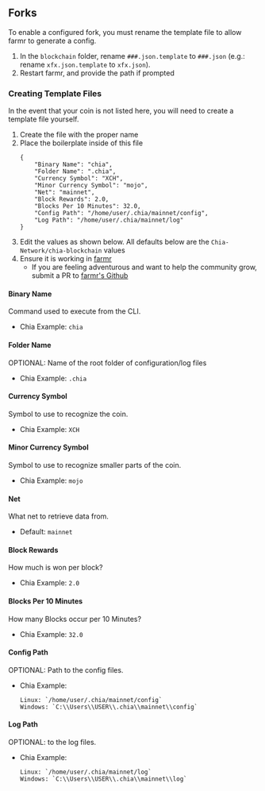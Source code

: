 ## Forks
To enable a configured fork, you must rename the template file to allow farmr to generate a config.

1. In the `blockchain` folder, rename `###.json.template` to `###.json` (e.g.: rename ```xfx.json.template``` to ```xfx.json```).
1. Restart farmr, and provide the path if prompted

### Creating Template Files
In the event that your coin is not listed here, you will need to create a template file yourself.

1. Create the file with the proper name
1. Place the boilerplate inside of this file
    ```
    {
        "Binary Name": "chia",
        "Folder Name": ".chia",
        "Currency Symbol": "XCH",
        "Minor Currency Symbol": "mojo",
        "Net": "mainnet",
        "Block Rewards": 2.0,
        "Blocks Per 10 Minutes": 32.0,
        "Config Path": "/home/user/.chia/mainnet/config",
        "Log Path": "/home/user/.chia/mainnet/log"
    }
    ```
1. Edit the values as shown below. All defaults below are the `Chia-Network/chia-blockchain` values 
1. Ensure it is working in [farmr](https://farmr.net/#/)
    - If you are feeling adventurous and want to help the community grow, submit a PR to [farmr's Github](https://github.com/joaquimguimaraes/farmr/pulls)

#### Binary Name
Command used to execute from the CLI.
- Chia Example: `chia`

#### Folder Name
OPTIONAL: Name of the root folder of configuration/log files
- Chia Example: `.chia`

#### Currency Symbol
Symbol to use to recognize the coin.
- Chia Example: `XCH`

#### Minor Currency Symbol
Symbol to use to recognize smaller parts of the coin.
- Chia Example: `mojo`

#### Net
What net to retrieve data from.
- Default: `mainnet`

#### Block Rewards
How much is won per block?
- Chia Example: `2.0`

#### Blocks Per 10 Minutes
How many Blocks occur per 10 Minutes?
- Chia Example: `32.0`

#### Config Path
OPTIONAL: Path to the config files.
- Chia Example:
    ```
    Linux: `/home/user/.chia/mainnet/config`
    Windows: `C:\\Users\\USER\\.chia\\mainnet\\config`
    ```

#### Log Path
OPTIONAL: to the log files.
- Chia Example:
    ```
    Linux: `/home/user/.chia/mainnet/log`
    Windows: `C:\\Users\\USER\\.chia\\mainnet\\log`
    ```